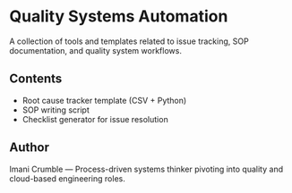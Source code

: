 # Quality Systems Automation

A collection of tools and templates related to issue tracking, SOP documentation, and quality system workflows.

## Contents
- Root cause tracker template (CSV + Python)
- SOP writing script
- Checklist generator for issue resolution

## Author
Imani Crumble — Process-driven systems thinker pivoting into quality and cloud-based engineering roles.
